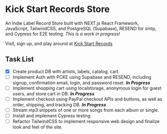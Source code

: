 # Kick Start Records Store

An Indie Label Record Store built with NEXT.js React Framework, JavaScript, TailwindCSS, and PostgreSQL (Supabase), RESEND for smtp, and Cypress for E2E testing.
_This is a work in progress!_

Visit, sign up, and play around at [Kick Start Records](https://www.kickstartrecords.com)

## Task List

- [x] Create product DB with artists, labels, catalog, cart.
- [ ] Implement Auth with PCKE using Supabase and RESEND, including signup, confirmation email, login, and password reset. _**In Progress**_
- [ ] Implement shopping cart using localstorage, anonymous login for guest users, and store cart in DB. _**In Progress**_
- [ ] Implement checkout using PayPal checkout APIs and buttons, as well as order, shipping, and tracking DB. _**In Progress**_
- [ ] Stream mp3 snippets of one or more songs from each album or single.
- [ ] Install and implement Cypress testing
- [ ] Refactor TailwindCSS to implement responsive web design and finalize look and feel of the site.
